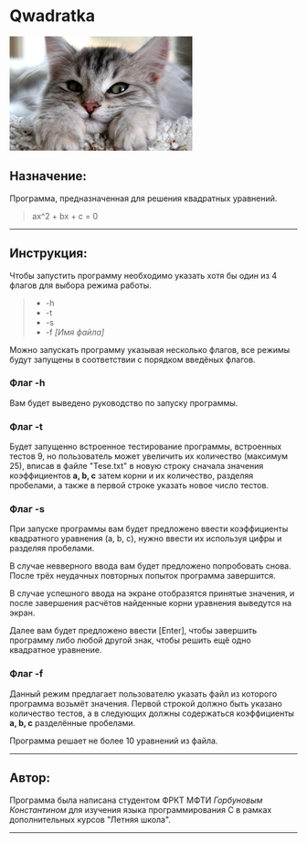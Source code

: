 # Qwadratka
![alt text](1685400490_polinka-top-p-kotiki-milashki-kartinki-krasivo-36-1.jpg)
## Назначение:
Программа, предназначенная для решения квадратных уравнений.

> ax^2 + bx + c = 0
*****
## Инструкция:
Чтобы запустить программу необходимо указать хотя бы один из 4 флагов для выбора режима работы.

> - -h
> - -t
> - -s
> - -f *[Имя файла]*

Можно запускать программу указывая несколько флагов, все режимы будут запущены в соответствии с порядком введёных флагов.

### Флаг -h
Вам будет выведено руководство по запуску программы.

### Флаг -t
Будет запущенно встроенное тестирование программы, встроенных тестов 9, но пользователь может увеличить их количество (максимум 25), вписав в файле "Tese.txt" в новую строку сначала значения коэффициентов **a, b, c** затем корни и их количество, разделяя пробелами, а также в первой строке указать новое число тестов.

### Флаг -s
При запуске программы вам будет предложено ввести коэффициенты квадратного уравнения (a, b, c), нужно ввести их используя цифры и разделяя пробелами.

В случае невверного ввода вам будет предложено попробовать снова. После трёх неудачных повторных попыток программа завершится.

В случае успешного ввода на экране отобразятся принятые значения, и после завершения расчётов найденные корни уравнения выведутся на экран.

Далее вам будет предложено ввести [Enter], чтобы завершить программу либо любой другой знак, чтобы решить ещё одно квадратное уравнение.

### Флаг -f
Данный режим предлагает пользователю указать файл из которого программа возьмёт значения. Первой строкой должно быть указано количество тестов, а в следующих должны содержаться коэффициенты **a, b, c** разделённые пробелами.

Программа решает не более 10 уравнений из файла.
*****
## Автор:
Программа была написана студентом ФРКТ МФТИ *Горбуновым Константином* для изучения языка программирования С в рамках дополнительных курсов "Летняя школа".
*****

